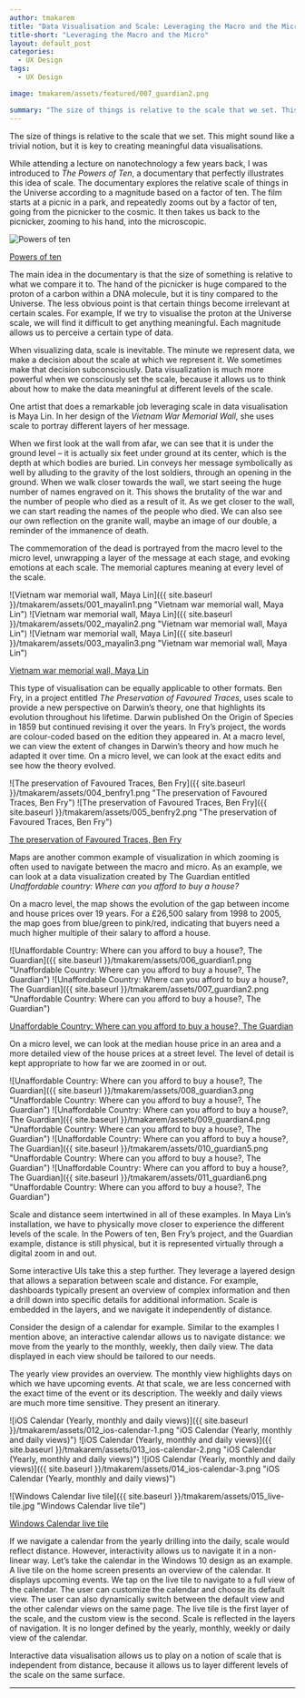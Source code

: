 ```yaml
---
author: tmakarem
title: "Data Visualisation and Scale: Leveraging the Macro and the Micro"
title-short: "Leveraging the Macro and the Micro"
layout: default_post
categories:
  - UX Design
tags:
  - UX Design

image: tmakarem/assets/featured/007_guardian2.png

summary: "The size of things is relative to the scale that we set. This might sound like a trivial notion, but it is key to creating meaningful data visualisations."
---
```

The size of things is relative to the scale that we set. This might sound like a trivial notion, but it is key to creating meaningful data visualisations.

While attending a lecture on nanotechnology a few years back, I was introduced to *The Powers of Ten*, a documentary that perfectly illustrates this idea of scale. The documentary explores the relative scale of things in the Universe according to a magnitude based on a factor of ten. The film starts at a picnic in a park, and repeatedly zooms out by a factor of ten, going from the picnicker to the cosmic. It then takes us back to the picnicker, zooming to his hand, into the microscopic.

![Powers of ten]({{site.baseurl}}/tmakarem/assets/000_powers-of-ten.png "Powers of ten")

[Powers of ten](https://www.youtube.com/watch?v=0fKBhvDjuy0)

The main idea in the documentary is that the size of something is relative to what we compare it to. The hand of the picnicker is huge compared to the proton of a carbon within a DNA molecule, but it is tiny compared to the Universe. The less obvious point is that certain things become irrelevant at certain scales. For example, If we try to visualise the proton at the Universe scale, we will find it difficult to get anything meaningful. Each magnitude allows us to perceive a certain type of data.

When visualizing data, scale is inevitable. The minute we represent data, we make a decision about the scale at which we represent it. We sometimes make that decision subconsciously. Data visualization is much more powerful when we consciously set the scale, because it allows us to think about how to make the data meaningful at different levels of the scale.

One artist that does a remarkable job leveraging scale in data visualisation is Maya Lin. In her design of the *Vietnam War Memorial Wall*, she uses scale to portray different layers of her message.

When we first look at the wall from afar, we can see that it is under the ground level – it is actually six feet under ground at its center, which is the depth at which bodies are buried. Lin conveys her message symbolically as well by alluding to the gravity of the lost soldiers, through an opening in the ground. When we walk closer towards the wall, we start seeing the huge number of names engraved on it. This shows the brutality of the war and the number of people who died as a result of it. As we get closer to the wall, we can start reading the names of the people who died. We can also see our own reflection on the granite wall, maybe an image of our double, a reminder of the immanence of death.

The commemoration of the dead is portrayed from the macro level to the micro level, unwrapping a layer of the message at each stage, and evoking emotions at each scale. The memorial captures meaning at every level of the scale.

![Vietnam war memorial wall, Maya Lin]({{ site.baseurl }}/tmakarem/assets/001_mayalin1.png "Vietnam war memorial wall, Maya Lin") ![Vietnam war memorial wall, Maya Lin]({{ site.baseurl }}/tmakarem/assets/002_mayalin2.png "Vietnam war memorial wall, Maya Lin") ![Vietnam war memorial wall, Maya Lin]({{ site.baseurl }}/tmakarem/assets/003_mayalin3.png "Vietnam war memorial wall, Maya Lin")

[Vietnam war memorial wall, Maya Lin](http://www.mayalin.com/)

This type of visualisation can be equally applicable to other formats. Ben Fry, in a project entitled *The Preservation of Favoured Traces*, uses scale to provide a new perspective on Darwin’s theory, one that highlights its evolution throughout his lifetime. Darwin published On the Origin of Species in 1859 but continued revising it over the years. In Fry’s project, the words are colour-coded based on the edition they appeared in. At a macro level, we can view the extent of changes in Darwin’s theory and how much he adapted it over time. On a micro level, we can look at the exact edits and see how the theory evolved.

![The preservation of Favoured Traces, Ben Fry]({{ site.baseurl }}/tmakarem/assets/004_benfry1.png "The preservation of Favoured Traces, Ben Fry") ![The preservation of Favoured Traces, Ben Fry]({{ site.baseurl }}/tmakarem/assets/005_benfry2.png "The preservation of Favoured Traces, Ben Fry")

[The preservation of Favoured Traces, Ben Fry](https://fathom.info/traces/)

Maps are another common example of visualization in which zooming is often used to navigate between the macro and micro. As an example, we can look at a data visualization created by The Guardian entitled *Unaffordable country: Where can you afford to buy a house?*

On a macro level, the map shows the evolution of the gap between income and house prices over 19 years. For a £26,500 salary from 1998 to 2005, the map goes from blue/green to pink/red, indicating that buyers need a much higher multiple of their salary to afford a house.

![Unaffordable Country: Where can you afford to buy a house?, The Guardian]({{ site.baseurl }}/tmakarem/assets/006_guardian1.png "Unaffordable Country: Where can you afford to buy a house?, The Guardian") ![Unaffordable Country: Where can you afford to buy a house?, The Guardian]({{ site.baseurl }}/tmakarem/assets/007_guardian2.png "Unaffordable Country: Where can you afford to buy a house?, The Guardian")

[Unaffordable Country: Where can you afford to buy a house?, The Guardian](http://www.theguardian.com/society/ng-interactive/2015/sep/02/unaffordable-country-where-can-you-afford-to-buy-a-house)

On a micro level, we can look at the median house price in an area and a more detailed view of the house prices at a street level. The level of detail is kept appropriate to how far we are zoomed in or out.

![Unaffordable Country: Where can you afford to buy a house?, The Guardian]({{ site.baseurl }}/tmakarem/assets/008_guardian3.png "Unaffordable Country: Where can you afford to buy a house?, The Guardian") ![Unaffordable Country: Where can you afford to buy a house?, The Guardian]({{ site.baseurl }}/tmakarem/assets/009_guardian4.png "Unaffordable Country: Where can you afford to buy a house?, The Guardian") ![Unaffordable Country: Where can you afford to buy a house?, The Guardian]({{ site.baseurl }}/tmakarem/assets/010_guardian5.png "Unaffordable Country: Where can you afford to buy a house?, The Guardian") ![Unaffordable Country: Where can you afford to buy a house?, The Guardian]({{ site.baseurl }}/tmakarem/assets/011_guardian6.png "Unaffordable Country: Where can you afford to buy a house?, The Guardian")

Scale and distance seem intertwined in all of these examples. In Maya Lin’s installation, we have to physically move closer to experience the different levels of the scale. In the Powers of ten, Ben Fry’s project, and the Guardian example, distance is still physical, but it is represented virtually through a digital zoom in and out.

Some interactive UIs take this a step further. They leverage a layered design that allows a separation between scale and distance. For example, dashboards typically present an overview of complex information and then a drill down into specific details for additional information. Scale is embedded in the layers, and we navigate it independently of distance.

Consider the design of a calendar for example. Similar to the examples I mention above, an interactive calendar allows us to navigate distance: we move from the yearly to the monthly, weekly, then daily view. The data displayed in each view should be tailored to our needs.

The yearly view provides an overview. The monthly view highlights days on which we have upcoming events. At that scale, we are less concerned with the exact time of the event or its description. The weekly and daily views are much more time sensitive. They present an itinerary.

![iOS Calendar (Yearly, monthly and daily views)]({{ site.baseurl }}/tmakarem/assets/012_ios-calendar-1.png "iOS Calendar (Yearly, monthly and daily views)") ![iOS Calendar (Yearly, monthly and daily views)]({{ site.baseurl }}/tmakarem/assets/013_ios-calendar-2.png "iOS Calendar (Yearly, monthly and daily views)") ![iOS Calendar (Yearly, monthly and daily views)]({{ site.baseurl }}/tmakarem/assets/014_ios-calendar-3.png "iOS Calendar (Yearly, monthly and daily views)")

![Windows Calendar live tile]({{ site.baseurl }}/tmakarem/assets/015_live-tile.jpg "Windows Calendar live tile")

[Windows Calendar live tile](http://winsupersite.com/site-files/winsupersite.com/files/archive/winsupersite.com/content/content/142698/tile.jpg)

If we navigate a calendar from the yearly drilling into the daily, scale would reflect distance. However, interactivity allows us to navigate it in a non-linear way. Let’s take the calendar in the Windows 10 design as an example. A live tile on the home screen presents an overview of the calendar. It displays upcoming events. We tap on the live tile to navigate to a full view of the calendar. The user can customize the calendar and choose its default view. The user can also dynamically switch between the default view and the other calendar views on the same page. The live tile is the first layer of the scale, and the custom view is the second. Scale is reflected in the layers of navigation. It is no longer defined by the yearly, monthly, weekly or daily view of the calendar.

Interactive data visualisation allows us to play on a notion of scale that is independent from distance, because it allows us to layer different levels of the scale on the same surface.

---
